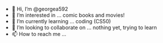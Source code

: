 - 👋 Hi, I’m @georgea592
- 👀 I’m interested in ... comic books and movies!
- 🌱 I’m currently learning ... coding (CS50)
- 💞️ I’m looking to collaborate on ... nothing yet, trying to learn
- 📫 How to reach me ...

<!---
georgea592/georgea592 is a ✨ special ✨ repository because its `README.md` (this file) appears on your GitHub profile.
You can click the Preview link to take a look at your changes.
--->
